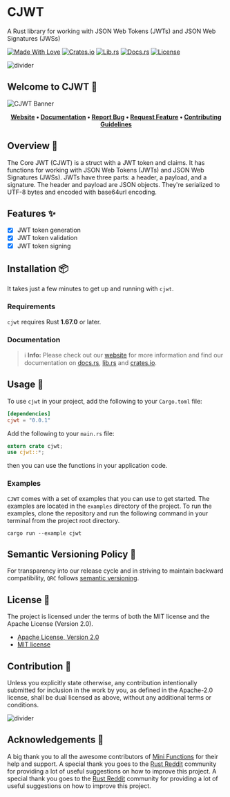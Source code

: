 # CJWT

A Rust library for working with JSON Web Tokens (JWTs) and JSON Web Signatures (JWSs)

[![Made With Love][made-with-rust]][6]
[![Crates.io][crates-badge]][8]
[![Lib.rs][libs-badge]][10]
[![Docs.rs][docs-badge]][9]
[![License][license-badge]][2]

![divider][divider]

## Welcome to CJWT 👋

![CJWT Banner][banner]

<!-- markdownlint-disable MD033 -->
<center>

**[Website][0]
• [Documentation][9]
• [Report Bug][3]
• [Request Feature][3]
• [Contributing Guidelines][4]**

</center>

<!-- markdownlint-enable MD033 -->

## Overview 📖

The Core JWT (CJWT) is a struct with a JWT token and claims. It has
functions for working with JSON Web Tokens (JWTs) and JSON Web
Signatures (JWSs). JWTs have three parts: a header, a payload, and a
signature. The header and payload are JSON objects. They're serialized
to UTF-8 bytes and encoded with base64url encoding.

## Features ✨

- [x] JWT token generation
- [x] JWT token validation
- [x] JWT token signing

## Installation 📦

It takes just a few minutes to get up and running with `cjwt`.

### Requirements

`cjwt` requires Rust **1.67.0** or later.

### Documentation

> ℹ️ **Info:** Please check out our [website][0] for more information
and find our documentation on [docs.rs][9], [lib.rs][10] and
[crates.io][8].

## Usage 📖

To use `cjwt` in your project, add the following to your
`Cargo.toml` file:

```toml
[dependencies]
cjwt = "0.0.1"
```

Add the following to your `main.rs` file:

```rust
extern crate cjwt;
use cjwt::*;
```

then you can use the functions in your application code.

### Examples

`CJWT` comes with a set of examples that you can use to get started. The
examples are located in the `examples` directory of the project. To run
the examples, clone the repository and run the following command in your
terminal from the project root directory.

```shell
cargo run --example cjwt
```

## Semantic Versioning Policy 🚥

For transparency into our release cycle and in striving to maintain
backward compatibility, `QRC` follows [semantic versioning][7].

## License 📝

The project is licensed under the terms of both the MIT license and the
Apache License (Version 2.0).

- [Apache License, Version 2.0][1]
- [MIT license][2]

## Contribution 🤝

Unless you explicitly state otherwise, any contribution intentionally
submitted for inclusion in the work by you, as defined in the Apache-2.0
license, shall be dual licensed as above, without any additional terms
or conditions.

![divider][divider]

## Acknowledgements 💙

A big thank you to all the awesome contributors of [Mini Functions][6]
for their help and support. A special thank you goes to the
[Rust Reddit](https://www.reddit.com/r/rust/) community for providing a
lot of useful suggestions on how to improve this project. A special thank you goes to the
[Rust Reddit](https://www.reddit.com/r/rust/) community for providing a
lot of useful suggestions on how to improve this project.

[0]: https://minifunctions.com
[1]: http://www.apache.org/licenses/LICENSE-2.0
[2]: http://opensource.org/licenses/MIT
[3]: https://github.com/sebastienrousseau/mini-functions/issues
[4]: https://raw.githubusercontent.com/sebastienrousseau/mini-functions/main/.github/CONTRIBUTING.md
[6]: https://github.com/sebastienrousseau/mini-functions/graphs/contributors
[7]: http://semver.org/
[8]: https://crates.io/crates/cjwt
[9]: https://docs.rs/cjwt
[10]: https://lib.rs/crates/cjwt

[banner]: https://raw.githubusercontent.com/sebastienrousseau/vault/main/assets/mini-functions/banners/banner-cjwt-1597x377.svg "CJWT Banner"
[crates-badge]: https://img.shields.io/crates/v/cjwt.svg?style=for-the-badge 'Crates.io'
[divider]: https://raw.githubusercontent.com/sebastienrousseau/vault/main/assets/elements/divider.svg "divider"
[docs-badge]: https://img.shields.io/docsrs/cjwt.svg?style=for-the-badge 'Docs.rs'
[libs-badge]: https://img.shields.io/badge/lib.rs-v0.0.1-orange.svg?style=for-the-badge 'Lib.rs'
[license-badge]: https://img.shields.io/crates/l/cjwt.svg?style=for-the-badge 'License'
[made-with-rust]: https://img.shields.io/badge/Made%20with-Rust-c0282d.svg?style=for-the-badge&color=f04041 'Made With Rust'

